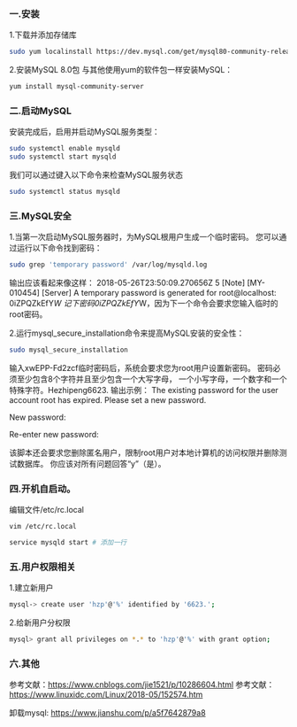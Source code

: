 ### 一.安装

1.下载并添加存储库

```bash
sudo yum localinstall https://dev.mysql.com/get/mysql80-community-release-el7-1.noarch.rpm
```

2.安装MySQL 8.0包
与其他使用yum的软件包一样安装MySQL：

```bash
yum install mysql-community-server
```

### 二.启动MySQL

安装完成后，启用并启动MySQL服务类型：

```bash
sudo systemctl enable mysqld
sudo systemctl start mysqld
```

我们可以通过键入以下命令来检查MySQL服务状态

```bash
sudo systemctl status mysqld
```

### 三.MySQL安全

1.当第一次启动MySQL服务器时，为MySQL根用户生成一个临时密码。 您可以通过运行以下命令找到密码：

```bash
sudo grep 'temporary password' /var/log/mysqld.log
```

输出应该看起来像这样：
2018-05-26T23:50:09.270656Z 5 [Note] [MY-010454] [Server] A temporary password is generated for root@localhost: 0iZPQZkEfY*W
记下密码0iZPQZkEfY*W，因为下一个命令会要求您输入临时的root密码。

2.运行mysql_secure_installation命令来提高MySQL安装的安全性：

```bash
sudo mysql_secure_installation
```

输入xwEPP-Fd2zcf临时密码后，系统会要求您为root用户设置新密码。 密码必须至少包含8个字符并且至少包含一个大写字母，
一个小写字母，一个数字和一个特殊字符。Hezhipeng6623.
输出示例：
The existing password for the user account root has expired. Please set a new password.

New password:

Re-enter new password:

该脚本还会要求您删除匿名用户，限制root用户对本地计算机的访问权限并删除测试数据库。 你应该对所有问题回答“y”（是）。

### 四.开机自启动。

编辑文件/etc/rc.local

```bash
vim /etc/rc.local
```

```bash
service mysqld start # 添加一行
```

### 五.用户权限相关

1.建立新用户

```bash
mysql-> create user 'hzp'@'%' identified by '6623.';
```

2.给新用户分权限

```bash
mysql> grant all privileges on *.* to 'hzp'@'%' with grant option;
```

### 六.其他

参考文献：https://www.cnblogs.com/jie1521/p/10286604.html
参考文献：https://www.linuxidc.com/Linux/2018-05/152574.htm

卸载mysql:
https://www.jianshu.com/p/a5f7642879a8